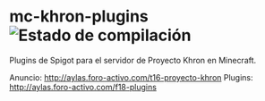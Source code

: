 # mc-khron-plugins ![Estado de compilación](https://travis-ci.org/AlexTMjugador/mc-khron-plugins.svg?branch=master)
Plugins de Spigot para el servidor de Proyecto Khron en Minecraft.

Anuncio: http://aylas.foro-activo.com/t16-proyecto-khron
Plugins: http://aylas.foro-activo.com/f18-plugins
